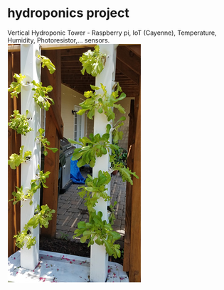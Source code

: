 # hydroponics project
Vertical Hydroponic Tower - Raspberry pi, IoT (Cayenne), Temperature, Humidity, Photoresistor,... sensors. 
![hydroponics main image](https://github.com/hrmanpi/hydroponics/blob/master/hydroponics_main_summer.png?raw=true)
